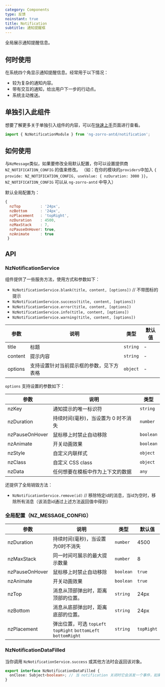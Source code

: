 ```yaml
---
category: Components
type: 反馈
noinstant: true
title: Notification
subtitle: 通知提醒框
---
```


全局展示通知提醒信息。

## 何时使用

在系统四个角显示通知提醒信息。经常用于以下情况：

- 较为复杂的通知内容。
- 带有交互的通知，给出用户下一步的行动点。
- 系统主动推送。

## 单独引入此组件

想要了解更多关于单独引入组件的内容，可以在[快速上手](/docs/getting-started/zh#单独引入某个组件)页面进行查看。

```ts
import { NzNotificationModule } from 'ng-zorro-antd/notification';
```

## 如何使用

与`NzMessage`类似，如果要修改全局默认配置，你可以设置提供商 `NZ_NOTIFICATION_CONFIG` 的值来修改。
（如：在你的模块的`providers`中加入 `{ provide: NZ_NOTIFICATION_CONFIG, useValue: { nzDuration: 3000 }}`，`NZ_NOTIFICATION_CONFIG` 可以从 `ng-zorro-antd` 中导入）

默认全局配置为：
```js
{
  nzTop         : '24px',
  nzBottom      : '24px',
  nzPlacement   : 'topRight',
  nzDuration    : 4500,
  nzMaxStack    : 7,
  nzPauseOnHover: true,
  nzAnimate     : true
 }
```

## API

### NzNotificationService

组件提供了一些服务方法，使用方式和参数如下：

- `NzNotificationService.blank(title, content, [options])` // 不带图标的提示
- `NzNotificationService.success(title, content, [options])`
- `NzNotificationService.error(title, content, [options])`
- `NzNotificationService.info(title, content, [options])`
- `NzNotificationService.warning(title, content, [options])`

| 参数 | 说明 | 类型 | 默认值 |
| --- | --- | --- | --- |
| title | 标题 | `string` | - |
| content | 提示内容 | `string` | - |
| options | 支持设置针对当前提示框的参数，见下方表格 | `object` | - |

`options` 支持设置的参数如下：

| 参数 | 说明 | 类型 |
| --- | --- | --- |
| nzKey | 通知提示的唯一标识符 | `string` |
| nzDuration | 持续时间(毫秒)，当设置为 0 时不消失 | `number` |
| nzPauseOnHover | 鼠标移上时禁止自动移除 | `boolean` |
| nzAnimate | 开关动画效果 | `boolean` |
| nzStyle | 自定义内联样式 | `object` |
| nzClass | 自定义 CSS class | `object` |
| nzData | 任何想要在模板中作为上下文的数据 | `any` |


还提供了全局销毁方法：

- `NzNotificationService.remove(id)` // 移除特定id的消息，当id为空时，移除所有消息（该消息id通过上述方法返回值中得到）

### 全局配置（NZ_MESSAGE_CONFIG）

| 参数 | 说明 | 类型 | 默认值 |
| --- | --- | --- | --- |
| nzDuration | 持续时间(毫秒)，当设置为0时不消失 | `number` | 4500 |
| nzMaxStack | 同一时间可展示的最大提示数量 | `number` | 8 |
| nzPauseOnHover | 鼠标移上时禁止自动移除 | `boolean` | `true` |
| nzAnimate | 开关动画效果 | `boolean` | `true` |
| nzTop | 消息从顶部弹出时，距离顶部的位置。 | `string` | 24px |
| nzBottom | 消息从底部弹出时，距离底部的位置。 | `string` | 24px |
| nzPlacement | 弹出位置，可选 `topLeft` `topRight` `bottomLeft` `bottomRight` | `string` | `topRight` |

### NzNotificationDataFilled

当你调用 `NzNotificationService.success` 或其他方法时会返回该对象。

```ts
export interface NzNotificationDataFilled {
  onClose: Subject<boolean>; // 当 notification 关闭时它会派发一个事件，如果为用户手动关闭会派发 `true`
}
```
